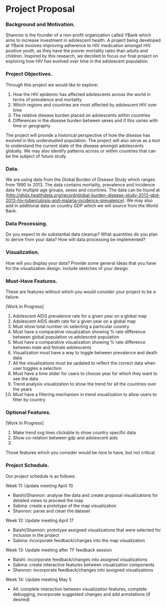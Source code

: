 Project Proposal
===

### Background and Motivation. 

Shannon is the founder of a non-profit organization called YBank which aims to increase investment in adolescent health. A project being developed at YBank involves improving adherence to HIV medication amongst HIV positive youth, as they have the poorer mortality rates than adults and children. Inspired by this research, we decided to focus our final project on exploring how HIV has evolved over time in the adolescent population. 

### Project Objectives. 

Through this project we would like to explore:

1. How the HIV epidemic has affected adolescents across the world in terms of prevalence and mortality
2. Which regions and countries are most affected by adolescent HIV over time
3. The relative disease burden placed on adolescents within countries
4. Differences in the disease burden between sexes and if this varies with time or geography

The project will provide a historical perspective of how the disease has evolved in this understudied population. The project will also serve as a tool to understand the current state of the disease amongst adolescents globally. We may also identify patterns across or within countries that can be the subject of future study.  

### Data. 

We are using data from the Global Burden of Disease Study which ranges from 1990 to 2013. The data contains mortality, prevalence and incidence data for multiple age groups, sexes and countries. The data can be found at (http://ghdx.healthdata.org/record/global-burden-disease-study-2013-gbd-2013-hiv-tuberculosis-and-malaria-incidence-prevalence). We may also add in additional data on country GDP which we will source from the World Bank. 

### Data Processing. 

Do you expect to do substantial data cleanup? What quantities do you plan to derive from your data? How will data processing be implemented?

### Visualization. 

How will you display your data? Provide some general ideas that you have for the visualization design. Include sketches of your design.

### Must-Have Features. 

These are features without which you would consider your project to be a failure.

[Work In Progress]

1. Adolescent AIDS prevalence rate for a given year on a global map
2. Adolescent AIDS death rate for a given year on a global map
3. Must show total number on selecting a particular country
4. Must have a comparative visualization showing % rate difference between global population vs adolescent population
5. Must have a comparative visualization showing % rate difference between male and female adolescents
6. Visualization must have a way to toggle between prevalence and death data
7. All the visualizations must be updated to reflect the correct data when user toggles a selection
8. Must have a time slider for users to choose year for which they want to see the data
9. Trend analysis visualization to show the trend for all the countries over the years
10. Must have a filtering mechanism in trend visualization to allow users to filter by country


### Optional Features. 

[Work In Progress]

1. Make trend svg lines clickable to show country specific data
2. Show co-relation between gdp and adolescent aids
3. 

Those features which you consider would be nice to have, but not critical.

### Project Schedule. 

Our project schedule is as follows:

Week 11: Update meeting April 10

- Baishi/Shannon: analyse the data and create proposal visualizations for detailed views to proceed the map
- Sabina: create a prototype of the map visualization
- Shannon: parse and clean the dataset

Week 12: Update meeting April 17

- Baishi/Shannon: prototype assigned visualizations that were selected for inclusion in the project
- Sabina: incorporate feedback/changes into the map visualization


Week 13: Update meeting after TF feedback session

- Baishi: incorporate feedback/changes into assigned visualizations
- Sabina: create interactive features between visualization components
- Shannon: incorporate feedback/changes into assigned visualizations

Week 14: Update meeting May 5

- All: complete interaction between visualization features, complete debugging, incorporate suggested changes and add annotations (if desired)